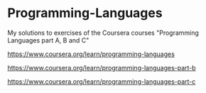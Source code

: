 # Programming-Languages
My solutions to exercises of the Coursera courses "Programming Languages part A, B and C"

https://www.coursera.org/learn/programming-languages

https://www.coursera.org/learn/programming-languages-part-b

https://www.coursera.org/learn/programming-languages-part-c
